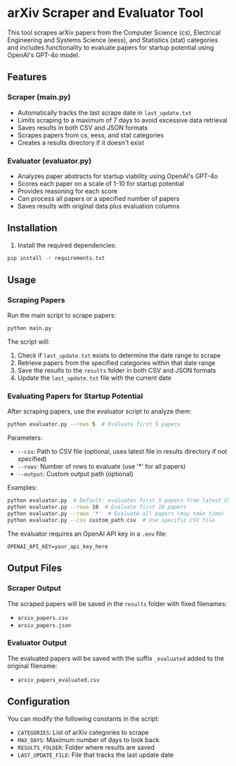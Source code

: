 # arXiv Scraper and Evaluator Tool

This tool scrapes arXiv papers from the Computer Science (cs), Electrical Engineering and Systems Science (eess), and Statistics (stat) categories and includes functionality to evaluate papers for startup potential using OpenAI's GPT-4o model.

## Features

### Scraper (main.py)
- Automatically tracks the last scrape date in `last_update.txt`
- Limits scraping to a maximum of 7 days to avoid excessive data retrieval
- Saves results in both CSV and JSON formats
- Scrapes papers from cs, eess, and stat categories
- Creates a results directory if it doesn't exist

### Evaluator (evaluator.py)
- Analyzes paper abstracts for startup viability using OpenAI's GPT-4o
- Scores each paper on a scale of 1-10 for startup potential
- Provides reasoning for each score
- Can process all papers or a specified number of papers
- Saves results with original data plus evaluation columns

## Installation

1. Install the required dependencies:

```bash
pip install -r requirements.txt
```

## Usage

### Scraping Papers

Run the main script to scrape papers:

```bash
python main.py
```

The script will:
1. Check if `last_update.txt` exists to determine the date range to scrape
2. Retrieve papers from the specified categories within that date range
3. Save the results to the `results` folder in both CSV and JSON formats
4. Update the `last_update.txt` file with the current date

### Evaluating Papers for Startup Potential

After scraping papers, use the evaluator script to analyze them:

```bash
python evaluator.py --rows 5  # Evaluate first 5 papers
```

Parameters:
- `--csv`: Path to CSV file (optional, uses latest file in results directory if not specified)
- `--rows`: Number of rows to evaluate (use '*' for all papers)
- `--output`: Custom output path (optional)

Examples:
```bash
python evaluator.py  # Default: evaluates first 5 papers from latest CSV
python evaluator.py --rows 10  # Evaluate first 10 papers
python evaluator.py --rows '*'  # Evaluate all papers (may take time)
python evaluator.py --csv custom_path.csv  # Use specific CSV file
```

The evaluator requires an OpenAI API key in a `.env` file:
```
OPENAI_API_KEY=your_api_key_here
```

## Output Files

### Scraper Output
The scraped papers will be saved in the `results` folder with fixed filenames:
- `arxiv_papers.csv`
- `arxiv_papers.json`

### Evaluator Output
The evaluated papers will be saved with the suffix `_evaluated` added to the original filename:
- `arxiv_papers_evaluated.csv`

## Configuration

You can modify the following constants in the script:
- `CATEGORIES`: List of arXiv categories to scrape
- `MAX_DAYS`: Maximum number of days to look back
- `RESULTS_FOLDER`: Folder where results are saved
- `LAST_UPDATE_FILE`: File that tracks the last update date
